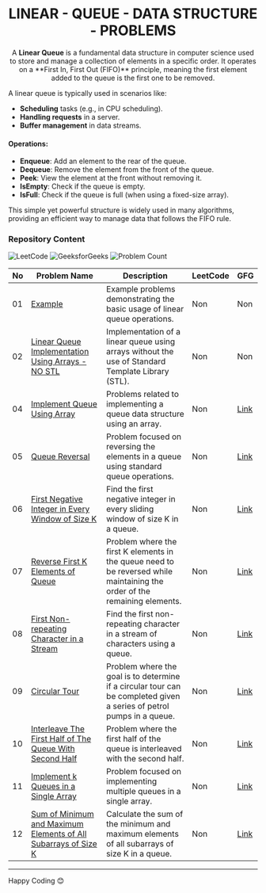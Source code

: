 <h1 align='center'>LINEAR - QUEUE - DATA STRUCTURE - PROBLEMS</h1>

<p align='center'>A <b>Linear Queue</b> is a fundamental data structure in computer science used to store and manage a collection of elements in a specific order. It operates on a **First In, First Out (FIFO)** principle, meaning the first element added to the queue is the first one to be removed. 
</p>

A linear queue is typically used in scenarios like:
- **Scheduling** tasks (e.g., in CPU scheduling).
- **Handling requests** in a server.
- **Buffer management** in data streams.

#### Operations:
- **Enqueue**: Add an element to the rear of the queue.
- **Dequeue**: Remove the element from the front of the queue.
- **Peek**: View the element at the front without removing it.
- **IsEmpty**: Check if the queue is empty.
- **IsFull**: Check if the queue is full (when using a fixed-size array).

This simple yet powerful structure is widely used in many algorithms, providing an efficient way to manage data that follows the FIFO rule.

### Repository Content

<p>
<img src="https://img.shields.io/badge/problems%20count-00-orange?logo=leetcode" alt="LeetCode">
<img src="https://img.shields.io/badge/problems%20count-09-darkgreen?logo=geeksforGeeks" alt="GeeksforGeeks">
<img src="https://img.shields.io/badge/total%20problems%20count-11-blue" alt="Problem Count"> 
</p>

| No  | Problem Name                                                              | Description | LeetCode | GFG |
| --- | ------------------------------------------------------------------------- | ----------- | ------------- | -------- |
| 01  | [Example](https://github.com/JawadSher/DSA-LeetCode-GFG-Problems-Repository/tree/main/16%20-%20Queue%20Data%20Structure%20Problems/01%20-%20Linear%20Queue%20Problems/01%20-%20Example) | Example problems demonstrating the basic usage of linear queue operations. | Non | Non |
| 02  | [Linear Queue Implementation Using Arrays - NO STL](https://github.com/JawadSher/DSA-LeetCode-GFG-Problems-Repository/tree/main/16%20-%20Queue%20Data%20Structure%20Problems/01%20-%20Linear%20Queue%20Problems/02%20-%20Linear%20Queue%20Implementation%20Using%20Arrays%20-%20NO%20STL) | Implementation of a linear queue using arrays without the use of Standard Template Library (STL). | Non | Non |
| 04  | [Implement Queue Using Array](https://github.com/JawadSher/DSA-LeetCode-GFG-Problems-Repository/tree/main/16%20-%20Queue%20Data%20Structure%20Problems/01%20-%20Linear%20Queue%20Problems/04%20-%20Implement%20Queue%20Using%20Array) | Problems related to implementing a queue data structure using an array. | Non| [Link](https://www.geeksforgeeks.org/problems/implement-queue-using-array/1?itm_source=geeksforgeeks&itm_medium=article&itm_campaign=practice_card) |
| 05  | [Queue Reversal](https://github.com/JawadSher/DSA-LeetCode-GFG-Problems-Repository/tree/main/16%20-%20Queue%20Data%20Structure%20Problems/01%20-%20Linear%20Queue%20Problems/05%20-%20Queue%20Reversal) | Problem focused on reversing the elements in a queue using standard queue operations. | Non | [Link](https://www.geeksforgeeks.org/problems/queue-reversal/1) |
| 06  | [First Negative Integer in Every Window of Size K](https://github.com/JawadSher/DSA-LeetCode-GFG-Problems-Repository/tree/main/16%20-%20Queue%20Data%20Structure%20Problems/01%20-%20Linear%20Queue%20Problems/06%20-%20First%20Negative%20Integer%20in%20Every%20Window%20of%20Size%20K) | Find the first negative integer in every sliding window of size K in a queue. | Non| [Link](https://practice.geeksforgeeks.org/problems/first-negative-integer-in-every-window-of-size-k/1) |
| 07  | [Reverse First K Elements of Queue](https://github.com/JawadSher/DSA-LeetCode-GFG-Problems-Repository/tree/main/16%20-%20Queue%20Data%20Structure%20Problems/01%20-%20Linear%20Queue%20Problems/07%20-%20Reverse%20First%20K%20Elements%20of%20Queue) | Problem where the first K elements in the queue need to be reversed while maintaining the order of the remaining elements. | Non | [Link](https://www.geeksforgeeks.org/problems/reverse-first-k-elements-of-queue/1) |
| 08  | [First Non-repeating Character in a Stream](https://github.com/JawadSher/DSA-LeetCode-GFG-Problems-Repository/tree/main/16%20-%20Queue%20Data%20Structure%20Problems/01%20-%20Linear%20Queue%20Problems/08%20-%20First%20Non-repeating%20Character%20in%20a%20Stream) | Find the first non-repeating character in a stream of characters using a queue. | Non | [Link](https://practice.geeksforgeeks.org/problems/first-non-repeating-character-in-a-stream/1) |
| 09  | [Circular Tour](https://github.com/JawadSher/DSA-LeetCode-GFG-Problems-Repository/tree/main/16%20-%20Queue%20Data%20Structure%20Problems/01%20-%20Linear%20Queue%20Problems/09%20-%20Circular%20Tour) | Problem where the goal is to determine if a circular tour can be completed given a series of petrol pumps in a queue. | Non | [Link](https://practice.geeksforgeeks.org/problems/circular-tour/1) |
| 10  | [Interleave The First Half of The Queue With Second Half](https://github.com/JawadSher/DSA-LeetCode-GFG-Problems-Repository/tree/main/16%20-%20Queue%20Data%20Structure%20Problems/01%20-%20Linear%20Queue%20Problems/10%20-%20Interleave%20The%20First%20Half%20of%20The%20Queue%20With%20Second%20Half) | Problem where the first half of the queue is interleaved with the second half. | Non | [Link](https://www.geeksforgeeks.org/problems/interleave-the-first-half-of-the-queue-with-second-half/1?itm_source=geeksforgeeks&itm_medium=article&itm_campaign=practice_card) |
| 11  | [Implement k Queues in a Single Array](https://github.com/JawadSher/DSA-LeetCode-GFG-Problems-Repository/tree/main/16%20-%20Queue%20Data%20Structure%20Problems/01%20-%20Linear%20Queue%20Problems/11%20-%20Implement%20k%20Queues%20in%20a%20Single%20Array) | Problem focused on implementing multiple queues in a single array. | Non | [Link](https://www.geeksforgeeks.org/efficiently-implement-k-queues-single-array/) |
| 12  | [Sum of Minimum and Maximum Elements of All Subarrays of Size K](https://github.com/JawadSher/DSA-LeetCode-GFG-Problems-Repository/tree/main/16%20-%20Queue%20Data%20Structure%20Problems/01%20-%20Linear%20Queue%20Problems/12%20-%20Sum%20of%20Minimum%20and%20Maximum%20Elements%20of%20All%20Subarrays%20of%20Size%20K) | Calculate the sum of the minimum and maximum elements of all subarrays of size K in a queue. | Non | [Link](https://www.geeksforgeeks.org/sum-minimum-maximum-elements-subarrays-size-k/) |


---
Happy Coding 😊
